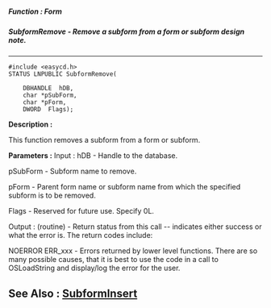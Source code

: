 ##### Function : Form
##### SubformRemove - Remove a subform from a form or subform design note.
---
```
#include <easycd.h>
STATUS LNPUBLIC SubformRemove(

	DBHANDLE  hDB,
	char *pSubForm,
	char *pForm,
	DWORD  Flags);
```
**Description :**

This function removes a subform from a form or subform.

**Parameters :**
Input :
hDB  -  Handle to the database.

pSubForm  -  Subform name to remove.

pForm  -  Parent form name or subform name from which the specified subform is to be removed.

Flags  -  Reserved for future use.  Specify  0L.

Output :
(routine)  -  Return status from this call -- indicates either success or what the error is. The return codes include:

NOERROR
ERR_xxx - Errors returned by lower level functions.  There are so many possible causes, that it is best to use the code in a call to OSLoadString and display/log the error for the user.



**See Also :**
[SubformInsert](/domino-c-api-docs/reference/Func/SubformInsert)
---
